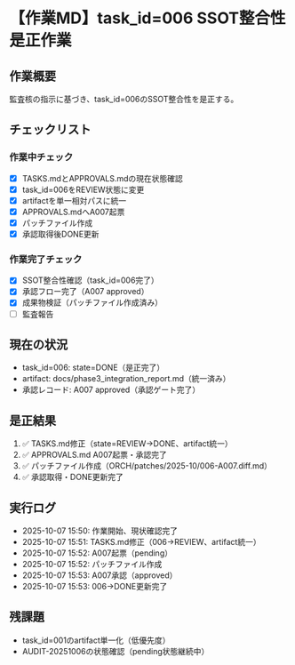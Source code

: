 # 【作業MD】task_id=006 SSOT整合性是正作業

## 作業概要
監査核の指示に基づき、task_id=006のSSOT整合性を是正する。

## チェックリスト

### 作業中チェック
- [x] TASKS.mdとAPPROVALS.mdの現在状態確認
- [x] task_id=006をREVIEW状態に変更
- [x] artifactを単一相対パスに統一
- [x] APPROVALS.mdへA007起票
- [x] パッチファイル作成
- [x] 承認取得後DONE更新

### 作業完了チェック
- [x] SSOT整合性確認（task_id=006完了）
- [x] 承認フロー完了（A007 approved）
- [x] 成果物検証（パッチファイル作成済み）
- [ ] 監査報告

## 現在の状況
- task_id=006: state=DONE（是正完了）
- artifact: docs/phase3_integration_report.md（統一済み）
- 承認レコード: A007 approved（承認ゲート完了）

## 是正結果
1. ✅ TASKS.md修正（state=REVIEW→DONE、artifact統一）
2. ✅ APPROVALS.md A007起票・承認完了
3. ✅ パッチファイル作成（ORCH/patches/2025-10/006-A007.diff.md）
4. ✅ 承認取得・DONE更新完了

## 実行ログ
- 2025-10-07 15:50: 作業開始、現状確認完了
- 2025-10-07 15:51: TASKS.md修正（006→REVIEW、artifact統一）
- 2025-10-07 15:52: A007起票（pending）
- 2025-10-07 15:52: パッチファイル作成
- 2025-10-07 15:53: A007承認（approved）
- 2025-10-07 15:53: 006→DONE更新完了

## 残課題
- task_id=001のartifact単一化（低優先度）
- AUDIT-20251006の状態確認（pending状態継続中）
